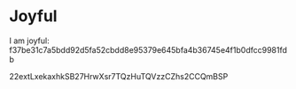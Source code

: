 # Joyful

I am joyful: f37be31c7a5bdd92d5fa52cbdd8e95379e645bfa4b36745e4f1b0dfcc9981fdb


22extLxekaxhkSB27HrwXsr7TQzHuTQVzzCZhs2CCQmBSP